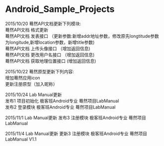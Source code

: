 ﻿# Android_Sample_Projects

2015/10/20 蓦然API文档更新下列模块:  
 蓦然API文档 格式更新  
 蓦然API文档 发表接口 （更新参数:新增addr地址参数，修改原先longtitude参数为longitude,新增location参数，新增title参数)  
 蓦然API文档 上传头像接口 （增加返回信息)  
 蓦然API文档 更改用户名接口 （增加返回信息)  
 蓦然API文档 获取地理位置接口 (增加返回信息)   

2015/10/22 蓦然原型更新下列内容:  
增加蓦然应用icon  
更新注册原型（加入昵称）  

2015/10/24 Lab Manual更新  
发布1 项目初始化 极客班Android专业 蓦然项目LabManual  
发布2 登录模块 极客班Android专业 蓦然项目LabManual  

2015/11/1 Lab Manual更新
发布3 注册模块 极客班Android专业 蓦然项目LabManual

2015/11/4 Lab Manual更新
更新3 注册模块 极客班Android专业 蓦然项目LabManual V1.1